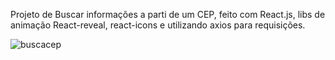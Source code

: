 Projeto de Buscar informações a parti de um CEP, feito com React.js, libs de animação React-reveal, react-icons e utilizando axios para requisições.



![buscacep](https://user-images.githubusercontent.com/66708707/150353778-de1c545a-14dc-4a1e-8c2e-4328b0450d9d.gif)


